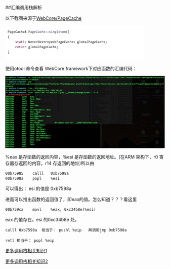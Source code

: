 ##汇编调用栈解析

以下截图来源于[WebCore/PageCache](https://github.com/WebKit/webkit/blob/d055853e59dd6cc4cfd835b143e79258bb13c552/Source/WebCore/history/PageCache.cpp)

![](./1F716E80-BCC5-4E30-A3E9-E88403866724.png)


使用otool 命令查看 WebCore.framework下对应函数的汇编代码：

![](./4A469FF3-42C5-48AB-9B1A-28AE84EF5FE4.png)


%eax 是存函数的返回内容，％esi 是存函数的返回地址。(在ARM 架构下，r0 寄存器存返回的内容，r14 存返回的地址)所以由
```
00b75985	calll	0xb7598a
00b7598a	popl	%esi
```
可以得出： 
esi 的值是 0xb7598a

进而可以推出函数的返回值了，即eax的值。怎么知道？？？看这里

```
00b759ca	movl	%eax, 0xc34b8e(%esi)
```
eax 的值存在，esi 的0xc34b8e 处。



```
calll 0xb7598a  相当于： pushl %eip   再调用jmp 0xb7598a
							
retl 相当于： popl %eip
```

[更多调用栈相关知识1](http://www.cs.princeton.edu/courses/archive/spring11/cos217/lectures/15AssemblyFunctions.pdf)

[更多调用栈相关知识2](http://jixiuf.github.io/c/c_assemble.html)


